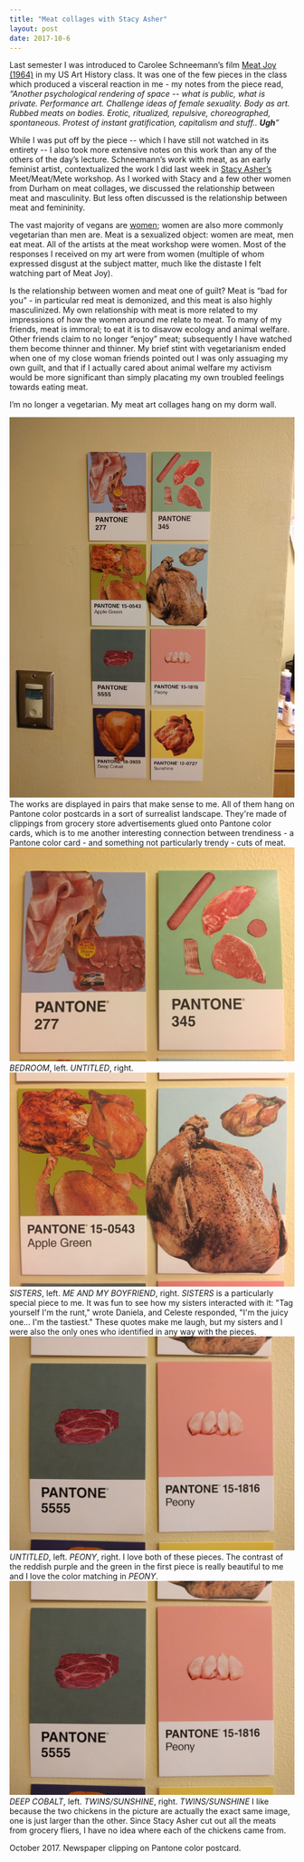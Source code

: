 ```yaml
---
title: "Meat collages with Stacy Asher"
layout: post
date: 2017-10-6
---
```


Last semester I was introduced to Carolee Schneemann’s film <a href="http://caroleeschneemann.com/meatjoy.html">Meat Joy (1964)</a> in my US Art History class. It was one of the few pieces in the class which produced a visceral reaction in me - my notes from the piece read, <i>“Another psychological rendering of space -- what is public, what is private. Performance art. Challenge ideas of female sexuality. Body as art. Rubbed meats on bodies. Erotic, ritualized, repulsive, choreographed, spontaneous. Protest of instant gratification, capitalism and stuff.. <b>Ugh</b>”</i>

While I was put off by the piece -- which I have still not watched in its entirety -- I also took more extensive notes on this work than any of the others of the day’s lecture. Schneemann’s work with meat, as an early feminist artist, contextualized the work I did last week in <a href="http://stacyasher.com">Stacy Asher’s</a> Meet/Meat/Mete workshop. As I worked with Stacy and a few other women from Durham on meat collages, we discussed the relationship between meat and masculinity. But less often discussed is the relationship between meat and femininity.

The vast majority of vegans are <a href="http://recipes.howstuffworks.com/why-79-percent-u-s-vegans-are-women.htm">women</a>; women are also more commonly vegetarian than men are. Meat is a sexualized object: women are meat, men eat meat. All of the artists at the meat workshop were women. Most of the responses I received on my art were from women (multiple of whom expressed disgust at the subject matter, much like the distaste I felt watching part of Meat Joy). 

Is the relationship between women and meat one of guilt? Meat is “bad for you” - in particular red meat is demonized, and this meat is also highly masculinized. My own relationship with meat is more related to my impressions of how the women around me relate to meat. To many of my friends, meat is immoral; to eat it is to disavow ecology and animal welfare. Other friends claim to no longer “enjoy” meat; subsequently I have watched them become thinner and thinner. My brief stint with vegetarianism ended when one of my close woman friends pointed out I was only assuaging my own guilt, and that if I actually cared about animal welfare my activism would be more significant than simply placating my own troubled feelings towards eating meat. 

I’m no longer a vegetarian. My meat art collages hang on my dorm wall.

<img class="post-inline-image" src="/files/meat_collage_full.jpg"/>
The works are displayed in pairs that make sense to me. All of them hang on Pantone color postcards in a sort of surrealist landscape. They're made of clippings from grocery store advertisements glued onto Pantone color cards, which is to me another interesting connection between trendiness - a Pantone color card - and something not particularly trendy - cuts of meat.

<img class="post-inline-image" src="/files/meat_collage_1.JPG"/>
<i>BEDROOM</i>, left. <i>UNTITLED</i>, right.

<img class="post-inline-image" src="/files/meat_collage_2.JPG"/>
<i>SISTERS</i>, left. <i>ME AND MY BOYFRIEND</i>, right.
<i>SISTERS</i> is a particularly special piece to me. It was fun to see how my sisters interacted with it: "Tag yourself I'm the runt," wrote Daniela, and Celeste responded, "I'm the juicy one... I'm the tastiest." These quotes make me laugh, but my sisters and I were also the only ones who identified in any way with the pieces.

<img class="post-inline-image" src="/files/meat_collage_3.jpg"/>
<i>UNTITLED</i>, left. <i>PEONY</i>, right.
I love both of these pieces. The contrast of the reddish purple and the green in the first piece is really beautiful to me and I love the color matching in <i>PEONY</i>.

<img class="post-inline-image" src="/files/meat_collage_3.jpg"/>
<i>DEEP COBALT</i>, left. <i>TWINS/SUNSHINE</i>, right.
<i>TWINS/SUNSHINE</i> I like because the two chickens in the picture are actually the exact same image, one is just larger than the other. Since Stacy Asher cut out all the meats from grocery fliers, I have no idea where each of the chickens came from.

October 2017. Newspaper clipping on Pantone color postcard.
